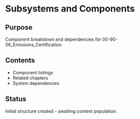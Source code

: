 # Subsystems and Components

## Purpose
Component breakdown and dependencies for 00-90-06_Emissions_Certification.

## Contents
- Component listings
- Related chapters
- System dependencies

## Status
Initial structure created - awaiting content population.
